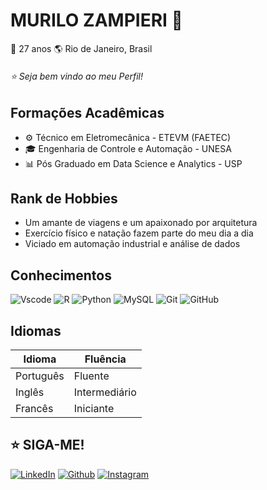 # MURILO ZAMPIERI 🦁

📅 27 anos 🌎 Rio de Janeiro, Brasil

###### ⭐ Seja bem vindo ao meu Perfil!

## Formações Acadêmicas
- ⚙️ Técnico em Eletromecânica - ETEVM (FAETEC)
- 🎓 Engenharia de Controle e Automação - UNESA
- 📊 Pós Graduado em Data Science e Analytics - USP

## Rank de Hobbies
- Um amante de viagens e um apaixonado por arquitetura
- Exercício físico e natação fazem parte do meu dia a dia
- Viciado em automação industrial e análise de dados

## Conhecimentos
![Vscode](https://img.shields.io/badge/Vscode-00a8ff007FFF?style=for-the-badge&logo=visual-studio-code&logoColor=white)
![R](https://img.shields.io/badge/R-FFF?style=for-the-badge&logo=r&logoColor=black)
![Python](https://img.shields.io/badge/Python-00a8ff007FFF?style=for-the-badge&logo=python&logoColor=white)
![MySQL](https://img.shields.io/badge/MySQL-FFF?style=for-the-badge&logo=mysql&logoColor=black)
![Git](https://img.shields.io/badge/-Git-00a8ff007FFF?style=for-the-badge&logo=git&logoColor=white)
![GitHub](https://img.shields.io/badge/-GitHub-fff?style=for-the-badge&logo=github&logoColor=black)

## Idiomas

| Idioma | Fluência |
|--------|----------|
| Português | Fluente |
| Inglês | Intermediário |
| Francês | Iniciante |

## ⭐ SIGA-ME!

[![LinkedIn](https://img.shields.io/badge/LinkedIn-00a8ff007FFF?style=for-the-badge&logo=linkedin&logoColor=FFF)](https://www.linkedin.com/in/murilozamp/)
[![Github](https://img.shields.io/badge/Github-FFF?style=for-the-badge&logo=Github&logoColor=000)](https://github.com/Murilozamp)
[![Instagram](https://img.shields.io/badge/-Instagram-00a8ff007FFF?style=for-the-badge&logo=instagram&logoColor=FFF)](https://www.instagram.com/murilozamp/)

